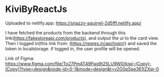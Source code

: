 # KiviByReactJs

Uploaded to netlify.app:  https://snazzy-squirrel-2d5fff.netlify.app/

I have fetched the products from the backend through this link(https://fakestoreapi.com/products), and output the ui to the card view.
Then I logged in(this link from: (https://reqres.in/api/login)) and saved the token in localstorage.
if logged in, the user profile will be opened.

Link of Figma: https://www.figma.com/file/To27PmAT49Pag9t25LU9W0/kiwi-(Copy)-(Copy)?type=design&node-id=0-1&mode=design&t=v2O0p5pe361IZXqr-0
